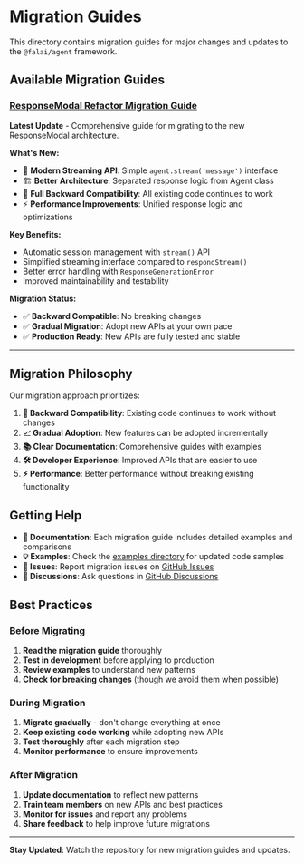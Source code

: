 # Migration Guides

This directory contains migration guides for major changes and updates to the `@falai/agent` framework.

## Available Migration Guides

### [ResponseModal Refactor Migration Guide](./response-modal-refactor.md)

**Latest Update** - Comprehensive guide for migrating to the new ResponseModal architecture.

**What's New:**
- 🚀 **Modern Streaming API**: Simple `agent.stream('message')` interface
- 🏗️ **Better Architecture**: Separated response logic from Agent class
- 🔄 **Full Backward Compatibility**: All existing code continues to work
- ⚡ **Performance Improvements**: Unified response logic and optimizations

**Key Benefits:**
- Automatic session management with `stream()` API
- Simplified streaming interface compared to `respondStream()`
- Better error handling with `ResponseGenerationError`
- Improved maintainability and testability

**Migration Status:**
- ✅ **Backward Compatible**: No breaking changes
- ✅ **Gradual Migration**: Adopt new APIs at your own pace
- ✅ **Production Ready**: New APIs are fully tested and stable

---

## Migration Philosophy

Our migration approach prioritizes:

1. **🔄 Backward Compatibility**: Existing code continues to work without changes
2. **📈 Gradual Adoption**: New features can be adopted incrementally
3. **📚 Clear Documentation**: Comprehensive guides with examples
4. **🛠️ Developer Experience**: Improved APIs that are easier to use
5. **⚡ Performance**: Better performance without breaking existing functionality

## Getting Help

- **📖 Documentation**: Each migration guide includes detailed examples and comparisons
- **💡 Examples**: Check the [examples directory](../../../examples/) for updated code samples
- **🐛 Issues**: Report migration issues on [GitHub Issues](https://github.com/falai-dev/agent/issues)
- **💬 Discussions**: Ask questions in [GitHub Discussions](https://github.com/falai-dev/agent/discussions)

## Best Practices

### Before Migrating

1. **Read the migration guide** thoroughly
2. **Test in development** before applying to production
3. **Review examples** to understand new patterns
4. **Check for breaking changes** (though we avoid them when possible)

### During Migration

1. **Migrate gradually** - don't change everything at once
2. **Keep existing code working** while adopting new APIs
3. **Test thoroughly** after each migration step
4. **Monitor performance** to ensure improvements

### After Migration

1. **Update documentation** to reflect new patterns
2. **Train team members** on new APIs and best practices
3. **Monitor for issues** and report any problems
4. **Share feedback** to help improve future migrations

---

**Stay Updated**: Watch the repository for new migration guides and updates.